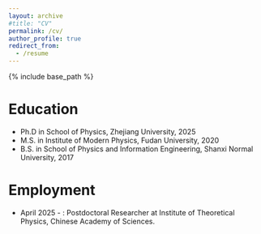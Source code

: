 ```yaml
---
layout: archive
#title: "CV"
permalink: /cv/
author_profile: true
redirect_from:
  - /resume
---
```


{% include base_path %}

Education
======
* Ph.D in School of Physics, Zhejiang University, 2025
* M.S. in Institute of Modern Physics, Fudan University, 2020
* B.S. in School of Physics and Information Engineering, Shanxi Normal University, 2017
  
Employment
======
* April 2025 - : Postdoctoral Researcher at Institute of Theoretical Physics, Chinese Academy of Sciences.
